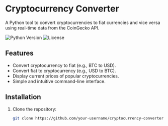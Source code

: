 # Cryptocurrency Converter

A Python tool to convert cryptocurrencies to fiat currencies and vice versa using real-time data from the CoinGecko API.

![Python Version](https://img.shields.io/badge/python-3.9%20%7C%203.10-blue)
![License](https://img.shields.io/badge/license-MIT-green)

## Features

- Convert cryptocurrency to fiat (e.g., BTC to USD).
- Convert fiat to cryptocurrency (e.g., USD to BTC).
- Display current prices of popular cryptocurrencies.
- Simple and intuitive command-line interface.

## Installation

1. Clone the repository:
   ```bash
   git clone https://github.com/your-username/cryptocurrency-converter.git
